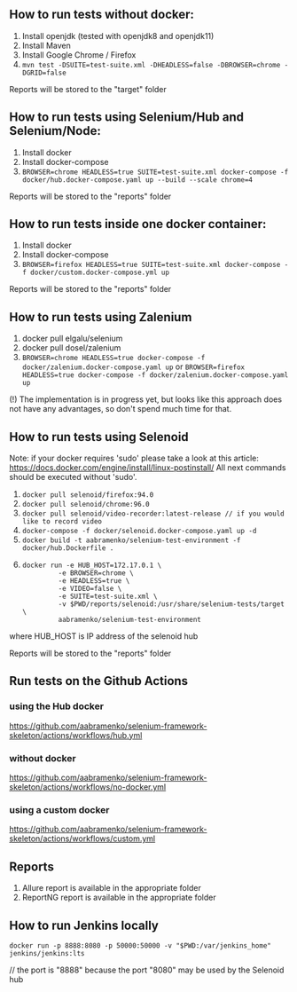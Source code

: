 ## How to run tests without docker:

1. Install openjdk (tested with openjdk8 and openjdk11)
2. Install Maven
3. Install Google Chrome / Firefox
4. `mvn test -DSUITE=test-suite.xml -DHEADLESS=false -DBROWSER=chrome -DGRID=false`

Reports will be stored to the "target" folder


## How to run tests using Selenium/Hub and Selenium/Node:

1. Install docker
2. Install docker-compose
3. `BROWSER=chrome HEADLESS=true SUITE=test-suite.xml docker-compose -f docker/hub.docker-compose.yaml up --build --scale chrome=4`

Reports will be stored to the "reports" folder


## How to run tests inside one docker container:
1. Install docker
2. Install docker-compose
3. `BROWSER=firefox HEADLESS=true SUITE=test-suite.xml docker-compose -f docker/custom.docker-compose.yml up`

Reports will be stored to the "reports" folder

## How to run tests using Zalenium

1. docker pull elgalu/selenium
2. docker pull dosel/zalenium
3. `BROWSER=chrome HEADLESS=true docker-compose -f docker/zalenium.docker-compose.yaml up`
   or
   `BROWSER=firefox HEADLESS=true docker-compose -f docker/zalenium.docker-compose.yaml up`

(!) The implementation is in progress yet, but looks like this approach does not have any advantages, so don't spend much time for that.  


## How to run tests using Selenoid

Note: if your docker requires 'sudo' please take a look at this article: https://docs.docker.com/engine/install/linux-postinstall/
All next commands should be executed without 'sudo'.

1. `docker pull selenoid/firefox:94.0`
2. `docker pull selenoid/chrome:96.0`
3. `docker pull selenoid/video-recorder:latest-release // if you would like to record video`
4. `docker-compose -f docker/selenoid.docker-compose.yaml up -d`
5. `docker build -t aabramenko/selenium-test-environment -f docker/hub.Dockerfile .`
6. ```
   docker run -e HUB_HOST=172.17.0.1 \
            -e BROWSER=chrome \
            -e HEADLESS=true \
            -e VIDEO=false \
            -e SUITE=test-suite.xml \
            -v $PWD/reports/selenoid:/usr/share/selenium-tests/target \
            aabramenko/selenium-test-environment
   ```

where HUB_HOST is IP address of the selenoid hub

Reports will be stored to the "reports" folder


## Run tests on the Github Actions

### using the Hub docker
https://github.com/aabramenko/selenium-framework-skeleton/actions/workflows/hub.yml

### without docker
https://github.com/aabramenko/selenium-framework-skeleton/actions/workflows/no-docker.yml

### using a custom docker
https://github.com/aabramenko/selenium-framework-skeleton/actions/workflows/custom.yml


## Reports

1. Allure report is available in the appropriate folder
2. ReportNG report is available in the appropriate folder


## How to run Jenkins locally

`docker run -p 8888:8080 -p 50000:50000 -v "$PWD:/var/jenkins_home" jenkins/jenkins:lts`

// the port is "8888" because the port "8080" may be used by the Selenoid hub
